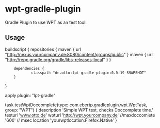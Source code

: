 wpt-gradle-plugin
=================

Gradle Plugin to use WPT as an test tool.



Usage
-----


buildscript {
        repositories {
                maven { url "http://nexus.yourcompany.de:8080/content/groups/public" }
                maven { url "http://repo.gradle.org/gradle/libs-releases-local" }
        }

        dependencies {
                classpath "de.otto:lpt-gradle-plugin:0.0.19-SNAPSHOT"
        }
}

apply plugin: "lpt-gradle"



task testWptDoccomplete(type: com.ebertp.gradleplugin.wpt.WptTask, group: "WPT") {
        description     'Simple WPT test, checks Doccomplete time.'
        testurl         'www.otto.de'
        wpturl          'http://wpt.yourcompany.de'
        //maxdoccomlete '600' // msec
        location        'yourwptlocation:Firefox.Native'
}

